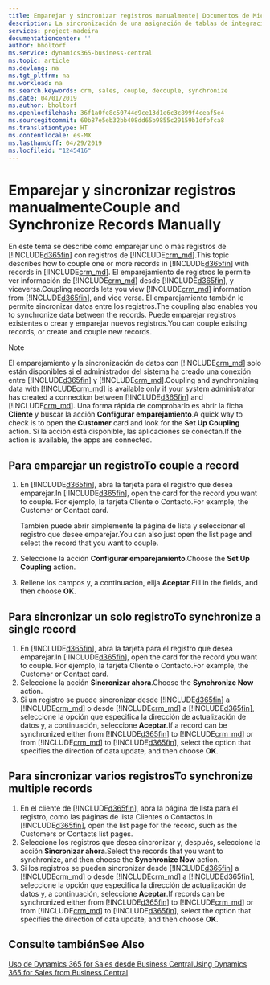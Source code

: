 ```yaml
---
title: Emparejar y sincronizar registros manualmente| Documentos de Microsoft
description: La sincronización de una asignación de tablas de integración permite la sincronización de datos de todos los registros de una tabla de Business Central y de la entidad de Dynamics 365 for Sales que están emparejadas.
services: project-madeira
documentationcenter: ''
author: bholtorf
ms.service: dynamics365-business-central
ms.topic: article
ms.devlang: na
ms.tgt_pltfrm: na
ms.workload: na
ms.search.keywords: crm, sales, couple, decouple, synchronize
ms.date: 04/01/2019
ms.author: bholtorf
ms.openlocfilehash: 36f1a0fe8c50744d9ce13d1e6c3c899f4ceaf5e4
ms.sourcegitcommit: 60b87e5eb32bb408dd65b9855c29159b1dfbfca8
ms.translationtype: HT
ms.contentlocale: es-MX
ms.lasthandoff: 04/29/2019
ms.locfileid: "1245416"
---
```

# <a name="couple-and-synchronize-records-manually"></a><span data-ttu-id="1d181-103">Emparejar y sincronizar registros manualmente</span><span class="sxs-lookup"><span data-stu-id="1d181-103">Couple and Synchronize Records Manually</span></span>
<span data-ttu-id="1d181-104">En este tema se describe cómo emparejar uno o más registros de [!INCLUDE[d365fin](includes/d365fin_md.md)] con registros de [!INCLUDE[crm_md](includes/crm_md.md)].</span><span class="sxs-lookup"><span data-stu-id="1d181-104">This topic describes how to couple one or more records in [!INCLUDE[d365fin](includes/d365fin_md.md)] with records in [!INCLUDE[crm_md](includes/crm_md.md)].</span></span> <span data-ttu-id="1d181-105">El emparejamiento de registros le permite ver información de [!INCLUDE[crm_md](includes/crm_md.md)] desde [!INCLUDE[d365fin](includes/d365fin_md.md)], y viceversa.</span><span class="sxs-lookup"><span data-stu-id="1d181-105">Coupling records lets you view [!INCLUDE[crm_md](includes/crm_md.md)] information from [!INCLUDE[d365fin](includes/d365fin_md.md)], and vice versa.</span></span> <span data-ttu-id="1d181-106">El emparejamiento también le permite sincronizar datos entre los registros.</span><span class="sxs-lookup"><span data-stu-id="1d181-106">The coupling also enables you to synchronize data between the records.</span></span> <span data-ttu-id="1d181-107">Puede emparejar registros existentes o crear y emparejar nuevos registros.</span><span class="sxs-lookup"><span data-stu-id="1d181-107">You can couple existing records, or create and couple new records.</span></span>

> [!Note]
> <span data-ttu-id="1d181-108">El emparejamiento y la sincronización de datos con [!INCLUDE[crm_md](includes/crm_md.md)] solo están disponibles si el administrador del sistema ha creado una conexión entre [!INCLUDE[d365fin](includes/d365fin_md.md)] y [!INCLUDE[crm_md](includes/crm_md.md)].</span><span class="sxs-lookup"><span data-stu-id="1d181-108">Coupling and synchronizing data with [!INCLUDE[crm_md](includes/crm_md.md)] is available only if your system administrator has created a connection between [!INCLUDE[d365fin](includes/d365fin_md.md)] and [!INCLUDE[crm_md](includes/crm_md.md)].</span></span> <span data-ttu-id="1d181-109">Una forma rápida de comprobarlo es abrir la ficha **Cliente** y buscar la acción **Configurar emparejamiento**.</span><span class="sxs-lookup"><span data-stu-id="1d181-109">A quick way to check is to open the **Customer** card and look for the **Set Up Coupling** action.</span></span> <span data-ttu-id="1d181-110">Si la acción está disponible, las aplicaciones se conectan.</span><span class="sxs-lookup"><span data-stu-id="1d181-110">If the action is available, the apps are connected.</span></span>   

## <a name="to-couple-a-record"></a><span data-ttu-id="1d181-111">Para emparejar un registro</span><span class="sxs-lookup"><span data-stu-id="1d181-111">To couple a record</span></span>  
1.  <span data-ttu-id="1d181-112">En [!INCLUDE[d365fin](includes/d365fin_md.md)], abra la tarjeta para el registro que desea emparejar.</span><span class="sxs-lookup"><span data-stu-id="1d181-112">In [!INCLUDE[d365fin](includes/d365fin_md.md)], open the card for the record you want to couple.</span></span> <span data-ttu-id="1d181-113">Por ejemplo, la tarjeta Cliente o Contacto.</span><span class="sxs-lookup"><span data-stu-id="1d181-113">For example, the Customer or Contact card.</span></span>  

    <span data-ttu-id="1d181-114">También puede abrir simplemente la página de lista y seleccionar el registro que desee emparejar.</span><span class="sxs-lookup"><span data-stu-id="1d181-114">You can also just open the list page and select the record that you want to couple.</span></span>  

2.  <span data-ttu-id="1d181-115">Seleccione la acción **Configurar emparejamiento**.</span><span class="sxs-lookup"><span data-stu-id="1d181-115">Choose the **Set Up Coupling** action.</span></span>  
3.  <span data-ttu-id="1d181-116">Rellene los campos y, a continuación, elija **Aceptar**.</span><span class="sxs-lookup"><span data-stu-id="1d181-116">Fill in the fields, and then choose **OK**.</span></span>  

## <a name="to-synchronize-a-single-record"></a><span data-ttu-id="1d181-117">Para sincronizar un solo registro</span><span class="sxs-lookup"><span data-stu-id="1d181-117">To synchronize a single record</span></span>  
1.  <span data-ttu-id="1d181-118">En [!INCLUDE[d365fin](includes/d365fin_md.md)], abra la tarjeta para el registro que desea emparejar.</span><span class="sxs-lookup"><span data-stu-id="1d181-118">In [!INCLUDE[d365fin](includes/d365fin_md.md)], open the card for the record you want to couple.</span></span> <span data-ttu-id="1d181-119">Por ejemplo, la tarjeta Cliente o Contacto.</span><span class="sxs-lookup"><span data-stu-id="1d181-119">For example, the Customer or Contact card.</span></span>  
2.  <span data-ttu-id="1d181-120">Seleccione la acción **Sincronizar ahora**.</span><span class="sxs-lookup"><span data-stu-id="1d181-120">Choose the **Synchronize Now** action.</span></span>  
3.  <span data-ttu-id="1d181-121">Si un registro se puede sincronizar desde [!INCLUDE[d365fin](includes/d365fin_md.md)] a [!INCLUDE[crm_md](includes/crm_md.md)] o desde [!INCLUDE[crm_md](includes/crm_md.md)] a [!INCLUDE[d365fin](includes/d365fin_md.md)], seleccione la opción que especifica la dirección de actualización de datos y, a continuación, seleccione **Aceptar**.</span><span class="sxs-lookup"><span data-stu-id="1d181-121">If a record can be synchronized either from [!INCLUDE[d365fin](includes/d365fin_md.md)] to [!INCLUDE[crm_md](includes/crm_md.md)] or from [!INCLUDE[crm_md](includes/crm_md.md)] to [!INCLUDE[d365fin](includes/d365fin_md.md)], select the option that specifies the direction of data update, and then choose **OK**.</span></span>  

## <a name="to-synchronize-multiple-records"></a><span data-ttu-id="1d181-122">Para sincronizar varios registros</span><span class="sxs-lookup"><span data-stu-id="1d181-122">To synchronize multiple records</span></span>  
1.  <span data-ttu-id="1d181-123">En el cliente de [!INCLUDE[d365fin](includes/d365fin_md.md)], abra la página de lista para el registro, como las páginas de lista Clientes o Contactos.</span><span class="sxs-lookup"><span data-stu-id="1d181-123">In [!INCLUDE[d365fin](includes/d365fin_md.md)], open the list page for the record, such as the Customers or Contacts list pages.</span></span>  
2.  <span data-ttu-id="1d181-124">Seleccione los registros que desea sincronizar y, después, seleccione la acción **Sincronizar ahora**.</span><span class="sxs-lookup"><span data-stu-id="1d181-124">Select the records that you want to synchronize, and then choose the **Synchronize Now** action.</span></span>  
3.  <span data-ttu-id="1d181-125">Si los registros se pueden sincronizar desde [!INCLUDE[d365fin](includes/d365fin_md.md)] a [!INCLUDE[crm_md](includes/crm_md.md)] o desde [!INCLUDE[crm_md](includes/crm_md.md)] a [!INCLUDE[d365fin](includes/d365fin_md.md)], seleccione la opción que especifica la dirección de actualización de datos y, a continuación, seleccione **Aceptar**.</span><span class="sxs-lookup"><span data-stu-id="1d181-125">If records can be synchronized either from [!INCLUDE[d365fin](includes/d365fin_md.md)] to [!INCLUDE[crm_md](includes/crm_md.md)] or from [!INCLUDE[crm_md](includes/crm_md.md)] to [!INCLUDE[d365fin](includes/d365fin_md.md)], select the option that specifies the direction of data update, and then choose **OK**.</span></span>  

## <a name="see-also"></a><span data-ttu-id="1d181-126">Consulte también</span><span class="sxs-lookup"><span data-stu-id="1d181-126">See Also</span></span>  
[<span data-ttu-id="1d181-127">Uso de Dynamics 365 for Sales desde Business Central</span><span class="sxs-lookup"><span data-stu-id="1d181-127">Using Dynamics 365 for Sales from Business Central</span></span>](marketing-integrate-dynamicscrm.md)
